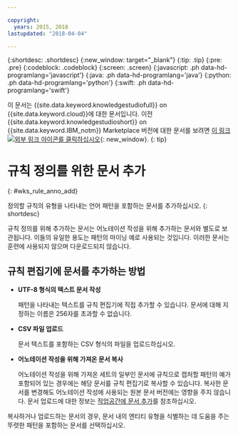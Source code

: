 ```yaml
---

copyright:
  years: 2015, 2018
lastupdated: "2018-04-04"

---
```


{:shortdesc: .shortdesc}
{:new_window: target="_blank"}
{:tip: .tip}
{:pre: .pre}
{:codeblock: .codeblock}
{:screen: .screen}
{:javascript: .ph data-hd-programlang='javascript'}
{:java: .ph data-hd-programlang='java'}
{:python: .ph data-hd-programlang='python'}
{:swift: .ph data-hd-programlang='swift'}

이 문서는 {{site.data.keyword.knowledgestudiofull}} on {{site.data.keyword.cloud}}에 대한 문서입니다. 이전 {{site.data.keyword.knowledgestudioshort}} on {{site.data.keyword.IBM_notm}} Marketplace 버전에 대한 문서를 보려면 [이 링크 ![외부 링크 아이콘](../../icons/launch-glyph.svg "외부 링크 아이콘")를 클릭하십시오](https://console.bluemix.net/docs/services/knowledge-studio/rule-annotator-add-doc.html){: new_window}.
{: tip}

# 규칙 정의를 위한 문서 추가
{: #wks_rule_anno_add}

정의할 규칙의 유형을 나타내는 언어 패턴을 포함하는 문서를 추가하십시오.
{: shortdesc}

규칙 정의를 위해 추가하는 문서는 어노테이션 작성을 위해 추가하는 문서와 별도로 보관됩니다. 이들의 유일한 용도는 패턴의 마이닝 예로 사용되는 것입니다. 이러한 문서는 훈련에 사용되지 않으며 다운로드되지 않습니다. 

## 규칙 편집기에 문서를 추가하는 방법

- **UTF-8 형식의 텍스트 문서 작성**

    패턴을 나타내는 텍스트를 규칙 편집기에 직접 추가할 수 있습니다. 문서에 대해 지정하는 이름은 256자를 초과할 수 없습니다. 

- **CSV 파일 업로드**

    문서 텍스트를 포함하는 CSV 형식의 파일을 업로드하십시오. 

- **어노테이션 작성을 위해 가져온 문서 복사**

    어노테이션 작성을 위해 가져온 세트의 일부인 문서에 규칙으로 캡처할 패턴의 예가 포함되어 있는 경우에는 해당 문서를 규칙 편집기로 복사할 수 있습니다. 복사한 문서를 변경해도 어노테이션 작성에 사용되는 원본 문서 버전에는 영향을 주지 않습니다. 문서 업로드에 대한 정보는 [작업공간에 문서 추가](/docs/services/watson-knowledge-studio/documents-for-annotation.html#wks_projadd)를 참조하십시오. 

복사하거나 업로드하는 문서의 경우, 문서 내의 엔티티 유형을 식별하는 데 도움을 주는 뚜렷한 패턴을 포함하는 문서를 선택하십시오. 
